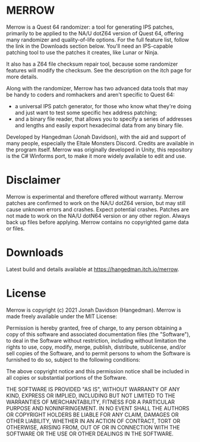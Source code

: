 # MERROW

Merrow is a Quest 64 randomizer: a tool for generating IPS patches, primarily to be applied to the NA/U dotZ64 version of Quest 64, offering many randomizer and quality-of-life options. For the full feature list, follow the link in the Downloads section below.
You'll need an IPS-capable patching tool to use the patches it creates, like Lunar or Ninja.

It also has a Z64 file checksum repair tool, because some randomizer features will modify the checksum. See the description on the itch page for more details.

Along with the randomizer, Merrow has two advanced data tools that may be handy to coders and romhackers and aren't specific to Quest 64: 
- a universal IPS patch generator, for those who know what they're doing and just want to test some specific hex address patching; 
- and a binary file reader, that allows you to specify a series of addresses and lengths and easily export hexadecimal data from any binary file.

Developed by Hangedman (Jonah Davidson), with the aid and support of many people, especially the Eltale Monsters Discord. Credits are available in the program itself.
Merrow was originally developed in Unity, this repository is the C# Winforms port, to make it more widely available to edit and use.

# Disclaimer

Merrow is experimental and therefore offered without warranty. Merrow patches are confirmed to work on the NA/U dotZ64 version, but may still cause unknown errors and crashes. Expect potential crashes. Patches are not made to work on the NA/U dotN64 version or any other region. Always back up files before applying.
Merrow contains no copyrighted game data or files.

# Downloads

Latest build and details available at https://hangedman.itch.io/merrow.

# License

Merrow is copyright (c) 2021 Jonah Davidson (Hangedman).
Merrow is made freely available under the MIT License:

Permission is hereby granted, free of charge, to any person obtaining a copy of this software and associated documentation files (the "Software"), to deal in the Software without restriction, including without limitation the rights to use, copy, modify, merge, publish, distribute, sublicense, and/or sell copies of the Software, and to permit persons to whom the Software is furnished to do so, subject to the following conditions:

The above copyright notice and this permission notice shall be included in all copies or substantial portions of the Software.

THE SOFTWARE IS PROVIDED "AS IS", WITHOUT WARRANTY OF ANY KIND, EXPRESS OR IMPLIED, INCLUDING BUT NOT LIMITED TO THE WARRANTIES OF MERCHANTABILITY, FITNESS FOR A PARTICULAR PURPOSE AND NONINFRINGEMENT. IN NO EVENT SHALL THE AUTHORS OR COPYRIGHT HOLDERS BE LIABLE FOR ANY CLAIM, DAMAGES OR OTHER LIABILITY, WHETHER IN AN ACTION OF CONTRACT, TORT OR OTHERWISE, ARISING FROM, OUT OF OR IN CONNECTION WITH THE SOFTWARE OR THE USE OR OTHER DEALINGS IN THE SOFTWARE.
